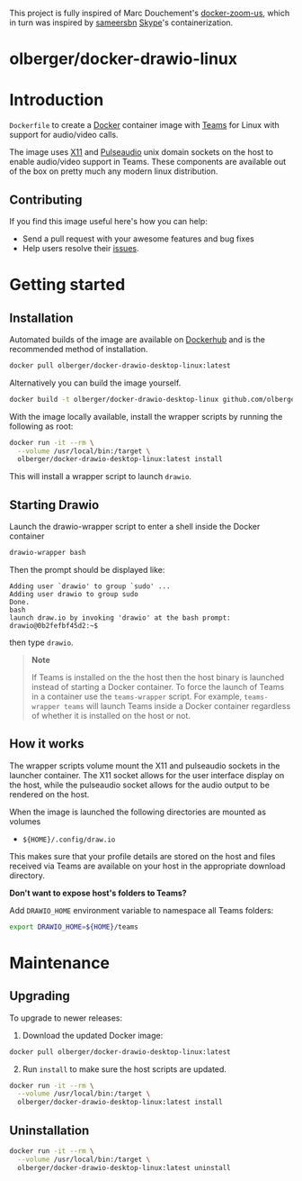 This project is fully inspired of Marc Douchement's [docker-zoom-us](https://github.com/mdouchement/docker-zoom-us), which in turn was inspired by [sameersbn](https://github.com/sameersbn) [Skype](https://github.com/sameersbn/docker-skype)'s containerization.

# olberger/docker-drawio-linux

# Introduction

`Dockerfile` to create a [Docker](https://www.docker.com/) container image with [Teams](https://www.microsoft.com/en-us/microsoft-365/microsoft-teams/download-app) for Linux with support for audio/video calls.

The image uses [X11](http://www.x.org) and [Pulseaudio](http://www.freedesktop.org/wiki/Software/PulseAudio/) unix domain sockets on the host to enable audio/video support in Teams. These components are available out of the box on pretty much any modern linux distribution.

## Contributing

If you find this image useful here's how you can help:

- Send a pull request with your awesome features and bug fixes
- Help users resolve their [issues](https://github.com/olberger/docker-drawio-desktop-linux/issues?q=is%3Aopen+is%3Aissue).

# Getting started

## Installation

Automated builds of the image are available on [Dockerhub](https://hub.docker.com/r/olberger/docker-drawio-desktop-linux) and is the recommended method of installation.

```bash
docker pull olberger/docker-drawio-desktop-linux:latest
```

Alternatively you can build the image yourself.

```bash
docker build -t olberger/docker-drawio-desktop-linux github.com/olberger/docker-drawio-desktop-linux
```

With the image locally available, install the wrapper scripts by running the following as root:

```bash
docker run -it --rm \
  --volume /usr/local/bin:/target \
  olberger/docker-drawio-desktop-linux:latest install
```

This will install a wrapper script to launch `drawio`.

## Starting Drawio

Launch the drawio-wrapper script to enter a shell inside the Docker container

```bash
drawio-wrapper bash
```

Then the prompt should be displayed like:
```
Adding user `drawio' to group `sudo' ...
Adding user drawio to group sudo
Done.
bash
launch draw.io by invoking 'drawio' at the bash prompt:
drawio@0b2fefbf45d2:~$
```

then type `drawio`.


> **Note**
>
> If Teams is installed on the the host then the host binary is launched instead of starting a Docker container. To force the launch of Teams in a container use the `teams-wrapper` script. For example, `teams-wrapper teams` will launch Teams inside a Docker container regardless of whether it is installed on the host or not.


## How it works

The wrapper scripts volume mount the X11 and pulseaudio sockets in the launcher container. The X11 socket allows for the user interface display on the host, while the pulseaudio socket allows for the audio output to be rendered on the host.

When the image is launched the following directories are mounted as volumes

- `${HOME}/.config/draw.io`

<!-- - `XDG_DOWNLOAD_DIR` or if it is missing `${HOME}/Downloads` -->
<!-- - `XDG_DOCUMENTS_DIR` or if it is missing `${HOME}/Documents` -->

This makes sure that your profile details are stored on the host and files received via Teams are available on your host in the appropriate download directory.

**Don't want to expose host's folders to Teams?**

Add `DRAWIO_HOME` environment variable to namespace all Teams folders:

```sh
export DRAWIO_HOME=${HOME}/teams
```


# Maintenance

## Upgrading

To upgrade to newer releases:

  1. Download the updated Docker image:

  ```bash
  docker pull olberger/docker-drawio-desktop-linux:latest
  ```

  2. Run `install` to make sure the host scripts are updated.

  ```bash
  docker run -it --rm \
    --volume /usr/local/bin:/target \
    olberger/docker-drawio-desktop-linux:latest install
  ```

## Uninstallation

```bash
docker run -it --rm \
  --volume /usr/local/bin:/target \
  olberger/docker-drawio-desktop-linux:latest uninstall
```

